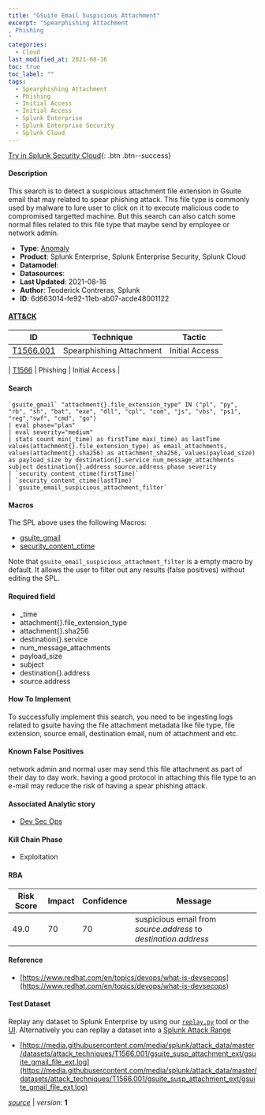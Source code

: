 ```yaml
---
title: "GSuite Email Suspicious Attachment"
excerpt: "Spearphishing Attachment
, Phishing
"
categories:
  - Cloud
last_modified_at: 2021-08-16
toc: true
toc_label: ""
tags:
  - Spearphishing Attachment
  - Phishing
  - Initial Access
  - Initial Access
  - Splunk Enterprise
  - Splunk Enterprise Security
  - Splunk Cloud
---
```




[Try in Splunk Security Cloud](https://www.splunk.com/en_us/cyber-security.html){: .btn .btn--success}

#### Description

This search is to detect a suspicious attachment file extension in Gsuite email that may related to spear phishing attack. This file type is commonly used by malware to lure user to click on it to execute malicious code to compromised targetted machine. But this search can also catch some normal files related to this file type that maybe send by employee or network admin.

- **Type**: [Anomaly](https://github.com/splunk/security_content/wiki/object-Analytic-Types)
- **Product**: Splunk Enterprise, Splunk Enterprise Security, Splunk Cloud
- **Datamodel**: 
- **Datasources**: 
- **Last Updated**: 2021-08-16
- **Author**: Teoderick Contreras, Splunk
- **ID**: 6d663014-fe92-11eb-ab07-acde48001122


#### [ATT&CK](https://attack.mitre.org/)

| ID             | Technique        |  Tactic             |
| -------------- | ---------------- |-------------------- |
| [T1566.001](https://attack.mitre.org/techniques/T1566/001/) | Spearphishing Attachment | Initial Access |

| [T1566](https://attack.mitre.org/techniques/T1566/) | Phishing | Initial Access |

#### Search

```
`gsuite_gmail` "attachment{}.file_extension_type" IN ("pl", "py", "rb", "sh", "bat", "exe", "dll", "cpl", "com", "js", "vbs", "ps1", "reg","swf", "cmd", "go") 
| eval phase="plan" 
| eval severity="medium" 
| stats count min(_time) as firstTime max(_time) as lastTime values(attachment{}.file_extension_type) as email_attachments, values(attachment{}.sha256) as attachment_sha256, values(payload_size) as payload_size by destination{}.service num_message_attachments  subject destination{}.address source.address phase severity 
| `security_content_ctime(firstTime)` 
| `security_content_ctime(lastTime)` 
| `gsuite_email_suspicious_attachment_filter`
```

#### Macros
The SPL above uses the following Macros:
* [gsuite_gmail](https://github.com/splunk/security_content/blob/develop/macros/gsuite_gmail.yml)
* [security_content_ctime](https://github.com/splunk/security_content/blob/develop/macros/security_content_ctime.yml)

Note that `gsuite_email_suspicious_attachment_filter` is a empty macro by default. It allows the user to filter out any results (false positives) without editing the SPL.

#### Required field
* _time
* attachment{}.file_extension_type
* attachment{}.sha256
* destination{}.service
* num_message_attachments
* payload_size
* subject
* destination{}.address
* source.address


#### How To Implement
To successfully implement this search, you need to be ingesting logs related to gsuite having the file attachment metadata like file type, file extension, source email, destination email, num of attachment and etc.

#### Known False Positives
network admin and normal user may send this file attachment as part of their day to day work. having a good protocol in attaching this file type to an e-mail may reduce the risk of having a spear phishing attack.

#### Associated Analytic story
* [Dev Sec Ops](/stories/dev_sec_ops)


#### Kill Chain Phase
* Exploitation



#### RBA

| Risk Score  | Impact      | Confidence   | Message      |
| ----------- | ----------- |--------------|--------------|
| 49.0 | 70 | 70 | suspicious email from $source.address$ to $destination{}.address$ |




#### Reference

* [https://www.redhat.com/en/topics/devops/what-is-devsecops](https://www.redhat.com/en/topics/devops/what-is-devsecops)



#### Test Dataset
Replay any dataset to Splunk Enterprise by using our [`replay.py`](https://github.com/splunk/attack_data#using-replaypy) tool or the [UI](https://github.com/splunk/attack_data#using-ui).
Alternatively you can replay a dataset into a [Splunk Attack Range](https://github.com/splunk/attack_range#replay-dumps-into-attack-range-splunk-server)


* [https://media.githubusercontent.com/media/splunk/attack_data/master/datasets/attack_techniques/T1566.001/gsuite_susp_attachment_ext/gsuite_gmail_file_ext.log](https://media.githubusercontent.com/media/splunk/attack_data/master/datasets/attack_techniques/T1566.001/gsuite_susp_attachment_ext/gsuite_gmail_file_ext.log)



[*source*](https://github.com/splunk/security_content/tree/develop/detections/cloud/gsuite_email_suspicious_attachment.yml) \| *version*: **1**
